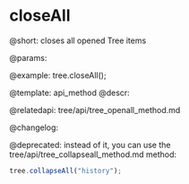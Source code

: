 closeAll
=============

@short: closes all opened Tree items


@params:




@example:
tree.closeAll();


@template: api_method
@descr:



@relatedapi:
tree/api/tree_openall_method.md


@changelog:

@deprecated: instead of it, you can use the tree/api/tree_collapseall_method.md method:
~~~js
tree.collapseAll("history");
~~~



